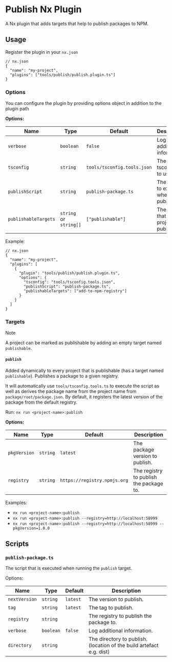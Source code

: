 # Publish Nx Plugin

A Nx plugin that adds targets that help to publish packages to NPM.

## Usage

Register the plugin in your `nx.json`

```jsonc
// nx.json
{
  "name": "my-project",
  "plugins": ["tools/publish/publish.plugin.ts"]
}
```

### Options

You can configure the plugin by providing options object in addition to the plugin path

**Options:**

| Name                 | Type                   | Default                     | Description                                     |
| -------------------- | ---------------------- | --------------------------- | ----------------------------------------------- |
| `verbose`            | `boolean`              | `false`                     | Log additional information.                     |
| `tsconfig`           | `string`               | `tools/tsconfig.tools.json` | The tsconfig file to use.                       |
| `publishScript`      | `string`               | `publish-package.ts`        | The script to execute when publishing.          |
| `publishableTargets` | `string` or `string[]` | `["publishable"]`           | The targets that mark a project as publishable. |

Example:

```jsonc
// nx.json
{
  "name": "my-project",
  "plugins": [
    {
      "plugin": "tools/publish/publish.plugin.ts",
      "options": {
        "tsconfig": "tools/tsconfig.tools.json",
        "publishScript": "publish-package.ts",
        "publishableTargets": ["add-to-npm-registry"]
      }
    }
  ]
}
```

### Targets

> [!NOTE]
> A project can be marked as publishable by adding an empty target named `publishable`.

#### `publish`

Added dynamically to every project that is publishable (has a target named `publishable`).
Publishes a package to a given registry.

It will automatically use `tools/tsconfig.tools.ts` to execute the script as well as derives the package name from the project name from `package/root/package.json`.
By default, it registers the latest version of the package from the default registry.

Run:
`nx run <project-name>:publish`

**Options:**

| Name         | Type     | Default                      | Description                             |
| ------------ | -------- | ---------------------------- | --------------------------------------- |
| `pkgVersion` | `string` | `latest`                     | The package version to publish.         |
| `registry`   | `string` | `https://registry.npmjs.org` | The registry to publish the package to. |

Examples:

- `nx run <project-name>:publish`
- `nx run <project-name>:publish --registry=http://localhost:58999`
- `nx run <project-name>:publish --registry=http://localhost:58999 --pkgVersion=1.0.0`

## Scripts

### `publish-package.ts`

The script that is executed when running the `publish` target.

Options:

| Name          | Type      | Default  | Description                                                          |
| ------------- | --------- | -------- | -------------------------------------------------------------------- |
| `nextVersion` | `string`  | `latest` | The version to publish.                                              |
| `tag`         | `string`  | `latest` | The tag to publish.                                                  |
| `registry`    | `string`  |          | The registry to publish the package to.                              |
| `verbose`     | `boolean` | `false`  | Log additional information.                                          |
| `directory`   | `string`  |          | The directory to publish. (location of the build artefact e.g. dist) |

